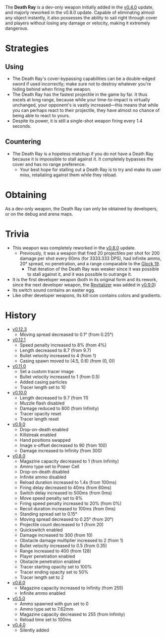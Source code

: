 <DevWeapon />

The **Death Ray** is a dev-only weapon initially added in the [v0.4.0](https://github.com/HasangerGames/suroi/releases/tag/v0.4.0) update, and majorly reworked in the v0.8.0 update. Capable of eliminating almost any object instantly, it also possesses the ability to sail right through cover and players without losing any damage or velocity, making it extremely dangerous.

# Strategies

## Using

- The Death Ray's cover-bypassing capabilities can be a double-edged sword if used incorrectly; make sure not to destroy whatever you're hiding behind when firing the weapon.
- The Death Ray has the fastest projectile in the game by far. It thus excels at long range, because while your time-to-impact is virtually unchanged, your opponent's is vastly increased—this means that while you can perhaps react to their projectile, they have almost no chance of being able to react to yours.
- Despite its power, it is still a single-shot weapon firing every 1.4 seconds.

## Countering

- The Death Ray is a hopeless matchup if you do not have a Death Ray because it is impossible to stall against it. It completely bypasses the cover and has no range preference.
  - Your best hope for stalling out a Death Ray is to try and make its user miss, retaliating against them while they reload.

# Obtaining

As a dev-only weapon, the Death Ray can only be obtained by developers, or on the debug and arena maps.

# Trivia

- This weapon was completely reworked in the [v0.8.0](https://github.com/HasangerGames/suroi/releases/tag/v0.8.0) update.
  - Previously, it was a weapon that fired 20 projectiles per shot for 200 damage per shot every 60ms (for 3333.333 DPS), had infinite ammo, 20° spread, no penetration, and a range comparable to the [Glock 19](/weapons/guns/g19).
    - That iteration of the Death Ray was weaker since it was possible to stall against it, and it was possible to outrange it.
- It is the first developer weapon (both in its original form and its rework, since the next developer weapon, the [Revitalizer](/weapons/guns/revitalizer) was added in [v0.9.0](https://github.com/HasangerGames/suroi/releases/tag/v0.9.0))
- Its switch sound contains an easter egg.
- Like other developer weapons, its kill icon contains colors and gradients.

# History

- [v0.12.3](https://github.com/HasangerGames/suroi/releases/tag/v0.12.3)
  - Moving spread decreased to 0.1° (from 0.25°)
- [v0.12.1](https://github.com/HasangerGames/suroi/releases/tag/v0.12.1)
  - Speed penalty increased to 8% (from 4%)
  - Length decreased to 8.7 (from 9.7)
  - Bullet velocity increased to 4 (from 1)
  - Casing spawn moved to (4.5, 0.6) (from (0, 0))
- [v0.11.0](https://github.com/HasangerGames/suroi/releases/tag/v0.11.0)
  - Set a custom tracer image
  - Bullet velocity increased to 1 (from 0.5)
  - Added casing particles
  - Tracer length set to 10
- [v0.10.0](https://github.com/HasangerGames/suroi/releases/tag/v0.10.0)
  - Length decreased to 9.7 (from 11)
  - Muzzle flash disabled
  - Damage reduced to 800 (from Infinity)
  - Tracer opacity reset
  - Tracer length reset
- [v0.9.0](https://github.com/HasangerGames/suroi/releases/tag/v0.9.0)
  - Drop-on-death enabled
  - Killstreak enabled
  - Hand positions swapped
  - Image x-offset decreased to 90 (from 100)
  - Damage increased to Infinity (from 300)
- [v0.8.0](https://github.com/HasangerGames/suroi/releases/tag/v0.8.0)
  - Magazine capacity decreased to 1 (from Infinity)
  - Ammo type set to Power Cell
  - Drop-on-death disabled
  - Infinite ammo disabled
  - Reload duration increased to 1.4s (from 100ms)
  - Firing delay decreased to 40ms (from 60ms)
  - Switch delay increased to 500ms (from 0ms)
  - Move speed penalty set to 8%
  - Firing speed penalty increased to 20% (from 0%)
  - Recoil duration increased to 100ms (from 0ms)
  - Standing spread set to 0.15°
  - Moving spread decreased to 0.25° (from 20°)
  - Projectile count decreased to 1 (from 20)
  - Quickswitch enabled
  - Damage increased to 300 (from 10)
  - Obstacle damage multiplier increased to 2 (from 1)
  - Bullet velocity increased to 0.5 (from 0.35)
  - Range increased to 400 (from 128)
  - Player penetration enabled
  - Obstacle penetration enabled
  - Tracer starting opacity set to 100%
  - Tracer ending opacity set to 50%
  - Tracer length set to 2
- [v0.6.0](https://github.com/HasangerGames/suroi/releases/tag/v0.6.0)
  - Magazine capacity increased to Infinity (from 255)
  - Infinite ammo enabled
- [v0.5.0](https://github.com/HasangerGames/suroi/releases/tag/v0.5.0)
  - Ammo spawned with gun set to 0
  - Ammo type set to 7.62mm
  - Magazine capacity decreased to 255 (from Infinity)
  - Reload time set to 100ms
- [v0.4.0](https://github.com/HasangerGames/suroi/releases/tag/v0.4.0)
  - Silently added
